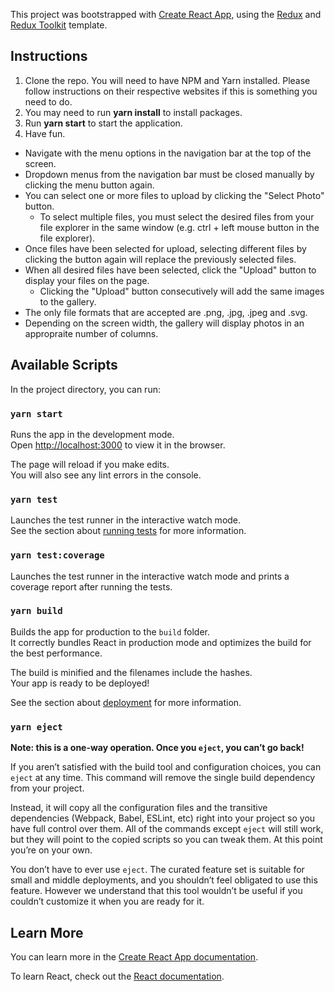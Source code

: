 This project was bootstrapped with [Create React App](https://github.com/facebook/create-react-app), using the [Redux](https://redux.js.org/) and [Redux Toolkit](https://redux-toolkit.js.org/) template.

## Instructions
1. Clone the repo. You will need to have NPM and Yarn installed. Please follow instructions on their respective websites if this is something you need to do.
2. You may need to run __yarn install__ to install packages.
3. Run __yarn start__ to start the application.
4. Have fun.
  * Navigate with the menu options in the navigation bar at the top of the screen.
  * Dropdown menus from the navigation bar must be closed manually by clicking the menu button again.
  * You can select one or more files to upload by clicking the "Select Photo" button.
    * To select multiple files, you must select the desired files from your file explorer in the same window (e.g. ctrl + left mouse button in the file explorer).
  * Once files have been selected for upload, selecting different files by clicking the button again will replace the previously selected files.
  * When all desired files have been selected, click the "Upload" button to display your files on the page.
    * Clicking the "Upload" button consecutively will add the same images to the gallery.
  * The only file formats that are accepted are .png, .jpg, .jpeg and .svg.
  * Depending on the screen width, the gallery will display photos in an appropraite number of columns.

## Available Scripts

In the project directory, you can run:

### `yarn start`

Runs the app in the development mode.<br />
Open [http://localhost:3000](http://localhost:3000) to view it in the browser.

The page will reload if you make edits.<br />
You will also see any lint errors in the console.

### `yarn test`

Launches the test runner in the interactive watch mode.<br />
See the section about [running tests](https://facebook.github.io/create-react-app/docs/running-tests) for more information.

### `yarn test:coverage`

Launches the test runner in the interactive watch mode and prints a coverage report after running the tests.<br />

### `yarn build`

Builds the app for production to the `build` folder.<br />
It correctly bundles React in production mode and optimizes the build for the best performance.

The build is minified and the filenames include the hashes.<br />
Your app is ready to be deployed!

See the section about [deployment](https://facebook.github.io/create-react-app/docs/deployment) for more information.

### `yarn eject`

**Note: this is a one-way operation. Once you `eject`, you can’t go back!**

If you aren’t satisfied with the build tool and configuration choices, you can `eject` at any time. This command will remove the single build dependency from your project.

Instead, it will copy all the configuration files and the transitive dependencies (Webpack, Babel, ESLint, etc) right into your project so you have full control over them. All of the commands except `eject` will still work, but they will point to the copied scripts so you can tweak them. At this point you’re on your own.

You don’t have to ever use `eject`. The curated feature set is suitable for small and middle deployments, and you shouldn’t feel obligated to use this feature. However we understand that this tool wouldn’t be useful if you couldn’t customize it when you are ready for it.

## Learn More

You can learn more in the [Create React App documentation](https://facebook.github.io/create-react-app/docs/getting-started).

To learn React, check out the [React documentation](https://reactjs.org/).
